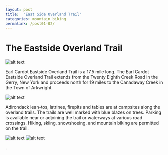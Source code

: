 ```yaml
---
layout: post
title:  "East Side Overland Trail"
categories: mountain biking
permalink: /post01-02/
---
```


# The Eastside Overland Trail

![alt text](https://i.imgur.com/SVSWb6rl.jpg)




Earl Cardot Eastside Overland Trail is a 17.5 mile long. The Earl Cardot Eastside Overland Trail extends from the Twenty Eighth Creek Road in the Gerry, New York and proceeds north for 19 miles to the Canadaway Creek in the Town of Arkwright.

![alt text](https://i.imgur.com/6s12OiOl.jpg)

Adirondack lean-tos, latrines, firepits and tables are at campsites along the overland trails. The trails are well marked with blue blazes on trees. Parking is available near or adjoining the trail or waterways at various road crossings. Hiking, skiing, snowshoeing, and mountain biking are permitted on the trail. 

![alt text](https://i.imgur.com/Dfz4kDol.jpg)
![alt text](https://i.imgur.com/vSpsPGzl.jpg)





.

